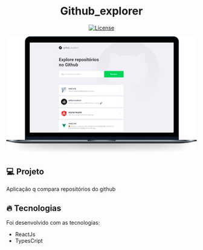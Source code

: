 <h1 align="center">
   Github_explorer
</h1

<br>

<p align="center">
  <a href="https://github.com/marlonandrei777/move.it/blob/main/LICENSE.md"><img alt="License" src="https://img.shields.io/static/v1?label=license&message=MIT&color=4953b8&labelColor=000000"></a>
</p>

![](.github/githubexplorer.png)

## 💻 Projeto

Aplicação q compara repositórios do github

## 🔥 Tecnologias

Foi desenvolvido com as tecnologias:

- ReactJs
- TypesCript
